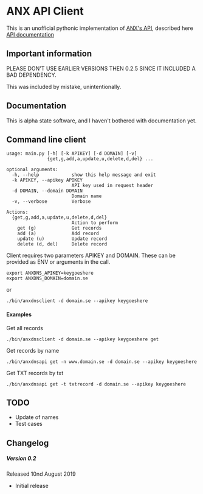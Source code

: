 ANX API Client
==============
This is an unofficial pythonic implementation of
[ANX's API](https://dyn.anx.se), described here [API documentation](http://dyn.anx.se/users/apidok.jsf)

Important information
---------------------
PLEASE DON'T USE EARLIER VERSIONS THEN 0.2.5 SINCE IT INCLUDED A BAD DEPENDENCY.

This was included by mistake, unintentionally.

Documentation
-------------
This is alpha state software, and I haven't bothered with documentation yet.

Command line client
-------------------
```
usage: main.py [-h] [-k APIKEY] [-d DOMAIN] [-v]
               {get,g,add,a,update,u,delete,d,del} ...

optional arguments:
  -h, --help            show this help message and exit
  -k APIKEY, --apikey APIKEY
                        API key used in request header
  -d DOMAIN, --domain DOMAIN
                        Domain name
  -v, --verbose         Verbose

Actions:
  {get,g,add,a,update,u,delete,d,del}
                        Action to perform
    get (g)             Get records
    add (a)             Add record
    update (u)          Update record
    delete (d, del)     Delete record
```

Client requires two parameters APIKEY and DOMAIN. These can be provided as ENV or arguments in the call.
```
export ANXDNS_APIKEY=keygoeshere
export ANXDNS_DOMAIN=domain.se
```
or
```
./bin/anxdnsclient -d domain.se --apikey keygoeshere
```

#### Examples
Get all records 
```
./bin/anxdnsclient -d domain.se --apikey keygoeshere get
```
Get records by name
```
./bin/anxdnsapi get -n www.domain.se -d domain.se --apikey keygoeshere
```

Get TXT records by txt
```
./bin/anxdnsapi get -t txtrecord -d domain.se --apikey keygoeshere
```

TODO
-----
* Update of names
* Test cases

Changelog
---------
##### Version 0.2
Released 10nd August 2019

- Initial release
